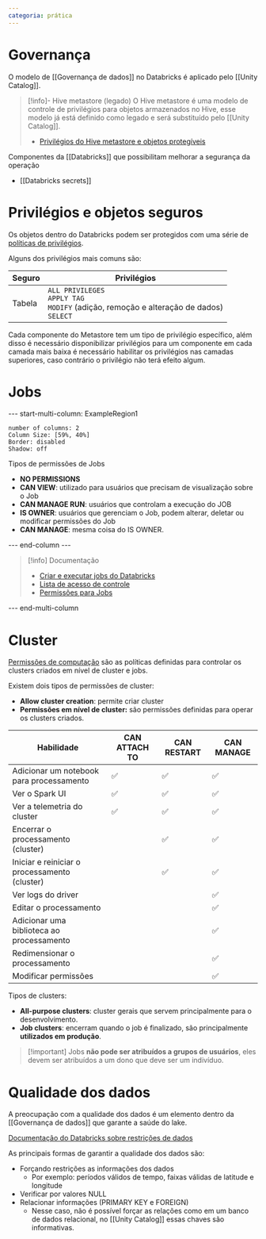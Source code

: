 ```yaml
---
categoria: prática
---
```

# Governança

O modelo de [[Governança de dados]] no Databricks é aplicado pelo [[Unity Catalog]].

> [!info]- Hive metastore (legado)
> O Hive metastore é uma modelo de controle de privilégios para objetos armazenados no Hive, esse modelo já está definido como legado e será substituído pelo [[Unity Catalog]].
> - [Privilégios do Hive metastore e objetos protegíveis](https://docs.databricks.com/pt/data-governance/table-acls/object-privileges.html#privilege-types)

Componentes da [[Databricks]] que possibilitam melhorar a segurança da operação

- [[Databricks secrets]]

# Privilégios e objetos seguros

Os objetos dentro do Databricks podem ser protegidos com uma série de [políticas de privilégios](https://docs.databricks.com/pt/data-governance/unity-catalog/manage-privileges/privileges.html).

Alguns dos privilégios mais comuns são:

| Seguro | Privilégios                                                                                    |
| ------ | ---------------------------------------------------------------------------------------------- |
| Tabela | `ALL PRIVILEGES`<br>`APPLY TAG`<br>`MODIFY` (adição, remoção e alteração de dados)<br>`SELECT` |

Cada componente do Metastore tem um tipo de privilégio específico, além disso é necessário disponibilizar privilégios para um componente em cada camada mais baixa é necessário habilitar os privilégios nas camadas superiores, caso contrário o privilégio não terá efeito algum.

# Jobs


--- start-multi-column: ExampleRegion1  
```column-settings  
number of columns: 2
Column Size: [59%, 40%]
Border: disabled
Shadow: off
```

Tipos de permissões de Jobs

- **NO PERMISSIONS** 
- **CAN VIEW**: utilizado para usuários que precisam de visualização sobre o Job
- **CAN MANAGE RUN**: usuários que controlam a execução do JOB
- **IS OWNER**: usuários que gerenciam o Job, podem alterar, deletar ou modificar permissões do Job
- **CAN MANAGE**: mesma coisa do IS OWNER.

--- end-column ---

> [!info] Documentação
> - [Criar e executar jobs do Databricks](https://docs.databricks.com/pt/workflows/jobs/create-run-jobs.html#choose-the-correct-cluster-type-for-your-job)
> - [Lista de acesso de controle](https://docs.databricks.com/pt/security/auth/access-control/index.html)
> - [Permissões para Jobs](https://docs.databricks.com/security/auth-authz/access-control/jobs-acl.html#job-permissions)

--- end-multi-column

# Cluster 

 [Permissões de computação](https://docs.databricks.com/pt/compute/clusters-manage.html#cluster-level-permissions) são as políticas definidas para controlar os clusters criados em nível de cluster e jobs.

Existem dois tipos de permissões de cluster:

- **Allow cluster creation**: permite criar cluster
- **Permissões em nível de cluster:** são permissões definidas para operar os clusters criados.

| Habilidade                                    | CAN ATTACH TO | CAN RESTART | CAN MANAGE |
| --------------------------------------------- | ------------- | ----------- | ---------- |
| Adicionar um notebook para processamento      | ✅             | ✅           | ✅          |
| Ver o Spark UI                                | ✅             | ✅           | ✅          |
| Ver a telemetria do cluster                   | ✅             | ✅           | ✅          |
| Encerrar o processamento (cluster)            |               | ✅           | ✅          |
| Iniciar e reiniciar o processamento (cluster) |               | ✅           | ✅          |
| Ver logs do driver                            |               |             | ✅          |
| Editar o processamento                        |               |             | ✅          |
| Adicionar uma biblioteca ao processamento     |               |             | ✅          |
| Redimensionar o processamento                 |               |             | ✅          |
| Modificar permissões                          |               |             | ✅          |
Tipos de clusters:

- **All-purpose clusters**: cluster gerais que servem principalmente para o desenvolvimento.
- **Job clusters**: encerram quando o job é finalizado, são principalmente **utilizados em produção**.

> [!important] Jobs **não pode ser atribuídos a grupos de usuários**, eles devem ser atribuídos a um dono que deve ser um indivíduo.

# Qualidade dos dados

A preocupação com a qualidade dos dados é um elemento dentro da [[Governança de dados]] que garante a saúde do lake.

[Documentação do Databricks sobre restrições de dados](https://docs.databricks.com/en/tables/constraints.html)

As principais formas de garantir a qualidade dos dados são:

- Forçando restrições as informações dos dados
	- Por exemplo: períodos válidos de tempo, faixas válidas de latitude e longitude
- Verificar por valores NULL
- Relacionar informações (PRIMARY KEY e FOREIGN)
	- Nesse caso, não é possível forçar as relações como em um banco de dados relacional, no [[Unity Catalog]] essas chaves são informativas.

